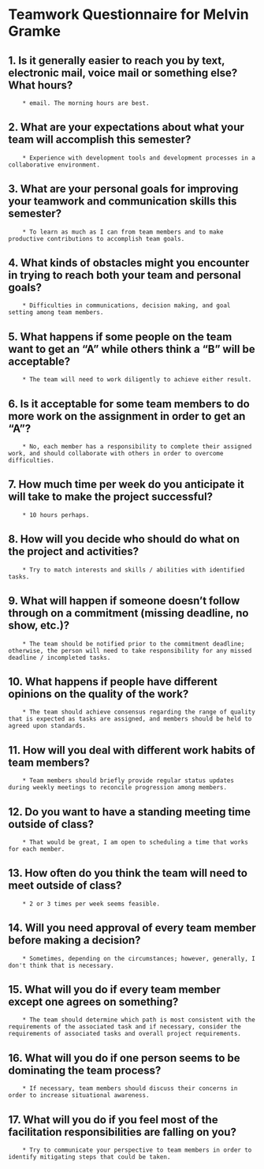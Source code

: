 # Teamwork Questionnaire for Melvin Gramke

## 1.    Is it generally easier to reach you by text, electronic mail, voice mail or something else? What hours?
        * email. The morning hours are best.
## 2.    What are your expectations about what your team will accomplish this semester?
        * Experience with development tools and development processes in a collaborative environment.
## 3.    What are your personal goals for improving your teamwork and communication skills this semester?
        * To learn as much as I can from team members and to make productive contributions to accomplish team goals.
## 4.    What kinds of obstacles might you encounter in trying to reach both your team and personal goals?
        * Difficulties in communications, decision making, and goal setting among team members.
## 5.    What happens if some people on the team want to get an “A” while others think a “B” will be acceptable?
        * The team will need to work diligently to achieve either result.
## 6.    Is it acceptable for some team members to do more work on the assignment in order to get an “A”?
        * No, each member has a responsibility to complete their assigned work, and should collaborate with others in order to overcome difficulties.
## 7.    How much time per week do you anticipate it will take to make the project successful?
        * 10 hours perhaps.
## 8.    How will you decide who should do what on the project and activities?
        * Try to match interests and skills / abilities with identified tasks.
## 9.    What will happen if someone doesn’t follow through on a commitment (missing deadline, no show, etc.)?
        * The team should be notified prior to the commitment deadline; otherwise, the person will need to take responsibility for any missed deadline / incompleted tasks.
## 10.    What happens if people have different opinions on the quality of the work?
        * The team should achieve consensus regarding the range of quality that is expected as tasks are assigned, and members should be held to agreed upon standards.
## 11.    How will you deal with different work habits of team members?
        * Team members should briefly provide regular status updates during weekly meetings to reconcile progression among members.
## 12.    Do you want to have a standing meeting time outside of class?
        * That would be great, I am open to scheduling a time that works for each member.
## 13.    How often do you think the team will need to meet outside of class?
        * 2 or 3 times per week seems feasible.
## 14.    Will you need approval of every team member before making a decision?
        * Sometimes, depending on the circumstances; however, generally, I don't think that is necessary.
## 15.    What will you do if every team member except one agrees on something?
        * The team should determine which path is most consistent with the requirements of the associated task and if necessary, consider the requirements of associated tasks and overall project requirements.
## 16.    What will you do if one person seems to be dominating the team process?
        * If necessary, team members should discuss their concerns in order to increase situational awareness.
## 17.    What will you do if you feel most of the facilitation responsibilities are falling on you?
        * Try to communicate your perspective to team members in order to identify mitigating steps that could be taken.

